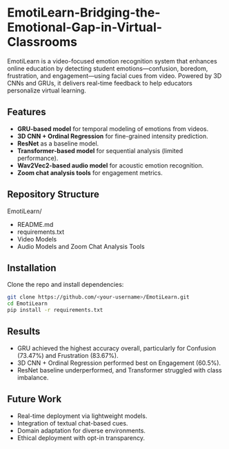 # EmotiLearn-Bridging-the-Emotional-Gap-in-Virtual-Classrooms
EmotiLearn is a video-focused emotion recognition system that enhances online education by detecting student emotions—confusion, boredom, frustration, and engagement—using facial cues from video. Powered by 3D CNNs and GRUs, it delivers real-time feedback to help educators personalize virtual learning.

## Features
- **GRU-based model** for temporal modeling of emotions from videos.
- **3D CNN + Ordinal Regression** for fine-grained intensity prediction.
- **ResNet** as a baseline model.
- **Transformer-based model** for sequential analysis (limited performance).
- **Wav2Vec2-based audio model** for acoustic emotion recognition.
- **Zoom chat analysis tools** for engagement metrics.

## Repository Structure
EmotiLearn/
- README.md
- requirements.txt
- Video Models
- Audio Models and Zoom Chat Analysis Tools

## Installation
Clone the repo and install dependencies:
```bash
git clone https://github.com/<your-username>/EmotiLearn.git
cd EmotiLearn
pip install -r requirements.txt
```

## Results
- GRU achieved the highest accuracy overall, particularly for Confusion (73.47%) and Frustration (83.67%).
- 3D CNN + Ordinal Regression performed best on Engagement (60.5%).
- ResNet baseline underperformed, and Transformer struggled with class imbalance.

## Future Work
- Real-time deployment via lightweight models.
- Integration of textual chat-based cues.
- Domain adaptation for diverse environments.
- Ethical deployment with opt-in transparency.
